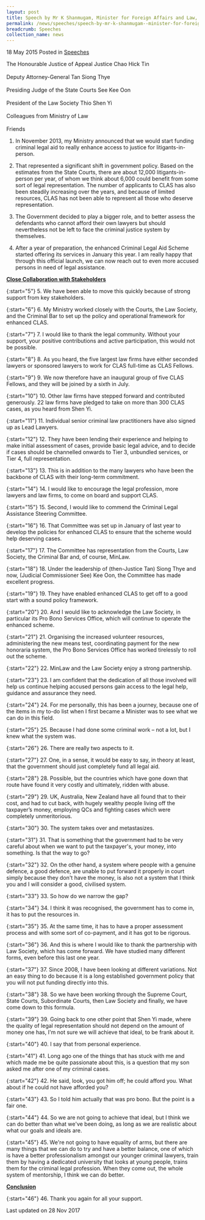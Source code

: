 ```yaml
---
layout: post
title: Speech by Mr K Shanmugam, Minister for Foreign Affairs and Law, at the Official Launch of the Enhanced Criminal Legal Aid Scheme
permalink: /news/speeches/speech-by-mr-k-shanmugam--minister-for-foreign-affairs-and-law--
breadcrumb: Speeches
collection_name: news
---
```


18 May 2015 Posted in [Speeches](/news/speeches)

The Honourable Justice of Appeal Justice Chao Hick Tin
<br>  
Deputy Attorney-General Tan Siong Thye
<br>  
Presiding Judge of the State Courts See Kee Oon
<br>  
President of the Law Society Thio Shen Yi
<br>  
Colleagues from Ministry of Law
<br>  
Friends

1. In November 2013, my Ministry announced that we would start funding criminal legal aid to really enhance access to justice for litigants-in-person.
 
2. That represented a significant shift in government policy. Based on the estimates from the State Courts, there are about 12,000 litigants-in-person per year, of whom we think about 6,000 could benefit from some sort of legal representation. The number of applicants to CLAS has also been steadily increasing over the years, and because of limited resources, CLAS has not been able to represent all those who deserve representation.
 
3. The Government decided to play a bigger role, and to better assess the defendants who cannot afford their own lawyers but should nevertheless not be left to face the criminal justice system by themselves.
 
4. After a year of preparation, the enhanced Criminal Legal Aid Scheme started offering its services in January this year. I am really happy that through this official launch, we can now reach out to even more accused persons in need of legal assistance.

**<u>Close Collaboration with Stakeholders</u>**

{:start="5"}
5. We have been able to move this quickly because of strong support from key stakeholders.

{:start="6"}
6. My Ministry worked closely with the Courts, the Law Society, and the Criminal Bar to set up the policy and operational framework for enhanced CLAS.

{:start="7"}
7. I would like to thank the legal community. Without your support, your positive contributions and active participation, this would not be possible.

{:start="8"}
8. As you heard, the five largest law firms have either seconded lawyers or sponsored lawyers to work for CLAS full-time as CLAS Fellows.

{:start="9"}
9. We now therefore have an inaugural group of five CLAS Fellows, and they will be joined by a sixth in July.

{:start="10"}
10. Other law firms have stepped forward and contributed generously. 22 law firms have pledged to take on more than 300 CLAS cases, as you heard from Shen Yi.

{:start="11"}
11. Individual senior criminal law practitioners have also signed up as Lead Lawyers.

{:start="12"}
12. They have been lending their experience and helping to make initial assessment of cases, provide basic legal advice, and to decide if cases should be channelled onwards to Tier 3, unbundled services, or Tier 4, full representation.

{:start="13"}
13. This is in addition to the many lawyers who have been the backbone of CLAS with their long-term commitment.

{:start="14"}
14. I would like to encourage the legal profession, more lawyers and law firms, to come on board and support CLAS.

{:start="15"}
15. Second, I would like to commend the Criminal Legal Assistance Steering Committee.
 
{:start="16"} 
16. That Committee was set up in January of last year to develop the policies for enhanced CLAS to ensure that the scheme would help deserving cases.

{:start="17"}
17. The Committee has representation from the Courts, Law Society, the Criminal Bar and, of course, MinLaw.

{:start="18"}
18. Under the leadership of (then-Justice Tan) Siong Thye and now, (Judicial Commissioner See) Kee Oon, the Committee has made excellent progress.

{:start="19"}
19. They have enabled enhanced CLAS to get off to a good start with a sound policy framework.

{:start="20"}
20. And I would like to acknowledge the Law Society, in particular its Pro Bono Services Office, which will continue to operate the enhanced scheme.
 
{:start="21"} 
21. Organising the increased volunteer resources, administering the new means test, coordinating payment for the new honoraria system, the Pro Bono Services Office has worked tirelessly to roll out the scheme.

{:start="22"}
22. MinLaw and the Law Society enjoy a strong partnership.

{:start="23"}
23. I am confident that the dedication of all those involved will help us continue helping accused persons gain access to the legal help, guidance and assurance they need.

{:start="24"}
24. For me personally, this has been a journey, because one of the items in my to-do list when I first became a Minister was to see what we can do in this field.

{:start="25"}
25. Because I had done some criminal work – not a lot, but I knew what the system was.

{:start="26"}
26. There are really two aspects to it.

{:start="27"}
27. One, in a sense, it would be easy to say, in theory at least, that the government should just completely fund all legal aid.

{:start="28"}
28. Possible, but the countries which have gone down that route have found it very costly and ultimately, ridden with abuse.

{:start="29"}
29. UK, Australia, New Zealand have all found that to their cost, and had to cut back, with hugely wealthy people living off the taxpayer’s money, employing QCs and fighting cases which were completely unmeritorious.
 
{:start="30"}
30. The system takes over and metastasizes.

{:start="31"}
31. That is something that the government had to be very careful about when we want to put the taxpayer's, your money, into something. Is that the way to go?

{:start="32"}
32. On the other hand, a system where people with a genuine defence, a good defence, are unable to put forward it properly in court simply because they don't have the money, is also not a system that I think you and I will consider a good, civilised system.

{:start="33"}
33. So how do we narrow the gap?
 
{:start="34"} 
34. I think it was recognised, the government has to come in, it has to put the resources in.
 
{:start="35"} 
35. At the same time, it has to have a proper assessment process and with some sort of co-payment, and it has got to be rigorous.
 
{:start="36"}
36. And this is where I would like to thank the partnership with Law Society, which has come forward. We have studied many different forms, even before this last one year.
 
{:start="37"} 
37. Since 2008, I have been looking at different variations. Not an easy thing to do because it is a long established government policy that you will not put funding directly into this.
 
{:start="38"} 
38. So we have been working through the Supreme Court, State Courts, Subordinate Courts, then Law Society and finally, we have come down to this formula.

{:start="39"}
39. Going back to one other point that Shen Yi made, where the quality of legal representation should not depend on the amount of money one has, I'm not sure we will achieve that ideal, to be frank about it.

{:start="40"}
40. I say that from personal experience.

{:start="41"}
41. Long ago one of the things that has stuck with me and which made me be quite passionate about this, is a question that my son asked me after one of my criminal cases.

{:start="42"}
42. He said, look, you got him off; he could afford you. What about if he could not have afforded you?
 
{:start="43"} 
43. So I told him actually that was pro bono. But the point is a fair one.

{:start="44"}
44. So we are not going to achieve that ideal, but I think we can do better than what we've been doing, as long as we are realistic about what our goals and ideals are.

{:start="45"}
45. We're not going to have equality of arms, but there are many things that we can do to try and have a better balance, one of which is have a better professionalism amongst our younger criminal lawyers, train them by having a dedicated university that looks at young people, trains them for the criminal legal profession. When they come out, the whole system of mentorship, I think we can do better.

**<u>Conclusion</u>**


{:start="46"}
46. Thank you again for all your support.


<p class="right-side-updated">Last updated on 28 Nov 2017</p> 
